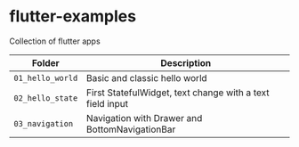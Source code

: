 # flutter-examples
Collection of flutter apps

| Folder | Description |
| --- | --- |
| `01_hello_world` | Basic and classic hello world |
| `02_hello_state` | First StatefulWidget, text change with a text field input |
| `03_navigation` | Navigation with Drawer and BottomNavigationBar |
